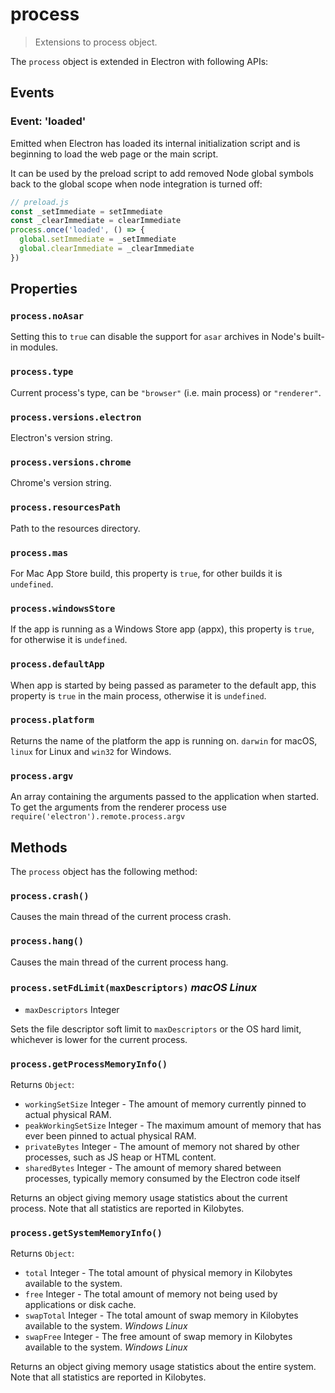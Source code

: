 # process

> Extensions to process object.

The `process` object is extended in Electron with following APIs:

## Events

### Event: 'loaded'

Emitted when Electron has loaded its internal initialization script and is
beginning to load the web page or the main script.

It can be used by the preload script to add removed Node global symbols back to
the global scope when node integration is turned off:

```javascript
// preload.js
const _setImmediate = setImmediate
const _clearImmediate = clearImmediate
process.once('loaded', () => {
  global.setImmediate = _setImmediate
  global.clearImmediate = _clearImmediate
})
```

## Properties

### `process.noAsar`

Setting this to `true` can disable the support for `asar` archives in Node's
built-in modules.

### `process.type`

Current process's type, can be `"browser"` (i.e. main process) or `"renderer"`.

### `process.versions.electron`

Electron's version string.

### `process.versions.chrome`

Chrome's version string.

### `process.resourcesPath`

Path to the resources directory.

### `process.mas`

For Mac App Store build, this property is `true`, for other builds it is
`undefined`.

### `process.windowsStore`

If the app is running as a Windows Store app (appx), this property is `true`,
for otherwise it is `undefined`.

### `process.defaultApp`

When app is started by being passed as parameter to the default app, this
property is `true` in the main process, otherwise it is `undefined`.

### `process.platform`

Returns the name of the platform the app is running on. `darwin` for macOS, `linux` for Linux and `win32` for Windows.

### `process.argv`

An array containing the arguments passed to the application when started. To get the arguments from the renderer process use `require('electron').remote.process.argv`

## Methods

The `process` object has the following method:

### `process.crash()`

Causes the main thread of the current process crash.

### `process.hang()`

Causes the main thread of the current process hang.

### `process.setFdLimit(maxDescriptors)` _macOS_ _Linux_

* `maxDescriptors` Integer

Sets the file descriptor soft limit to `maxDescriptors` or the OS hard
limit, whichever is lower for the current process.

### `process.getProcessMemoryInfo()`

Returns `Object`:

* `workingSetSize` Integer - The amount of memory currently pinned to actual physical
  RAM.
* `peakWorkingSetSize` Integer - The maximum amount of memory that has ever been pinned
  to actual physical RAM.
* `privateBytes` Integer - The amount of memory not shared by other processes, such as
  JS heap or HTML content.
* `sharedBytes` Integer - The amount of memory shared between processes, typically
  memory consumed by the Electron code itself

Returns an object giving memory usage statistics about the current process. Note
that all statistics are reported in Kilobytes.

### `process.getSystemMemoryInfo()`

Returns `Object`:

* `total` Integer - The total amount of physical memory in Kilobytes available to the
  system.
* `free` Integer - The total amount of memory not being used by applications or disk
  cache.
* `swapTotal` Integer - The total amount of swap memory in Kilobytes available to the
  system.  _Windows_ _Linux_
* `swapFree` Integer - The free amount of swap memory in Kilobytes available to the
  system.  _Windows_ _Linux_

Returns an object giving memory usage statistics about the entire system. Note
that all statistics are reported in Kilobytes.
